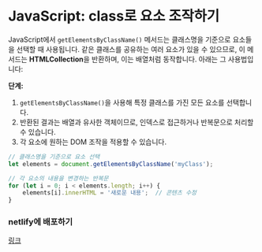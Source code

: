 # JavaScript: class로 요소 조작하기

JavaScript에서 `getElementsByClassName()` 메서드는 클래스명을 기준으로 요소들을 선택할 때 사용됩니다. 같은 클래스를 공유하는 여러 요소가 있을 수 있으므로, 이 메서드는 **HTMLCollection**을 반환하며, 이는 배열처럼 동작합니다. 아래는 그 사용법입니다:

**단계:**
1. `getElementsByClassName()`을 사용해 특정 클래스를 가진 모든 요소를 선택합니다.
2. 반환된 결과는 배열과 유사한 객체이므로, 인덱스로 접근하거나 반복문으로 처리할 수 있습니다.
3. 각 요소에 원하는 DOM 조작을 적용할 수 있습니다.

```javascript
// 클래스명을 기준으로 요소 선택
let elements = document.getElementsByClassName('myClass');

// 각 요소의 내용을 변경하는 반복문
for (let i = 0; i < elements.length; i++) {
    elements[i].innerHTML = '새로운 내용';  // 콘텐츠 수정
}
```


### **netlify에 배포하기**
[링크](https://fanciful-licorice-b291f4.netlify.app/)